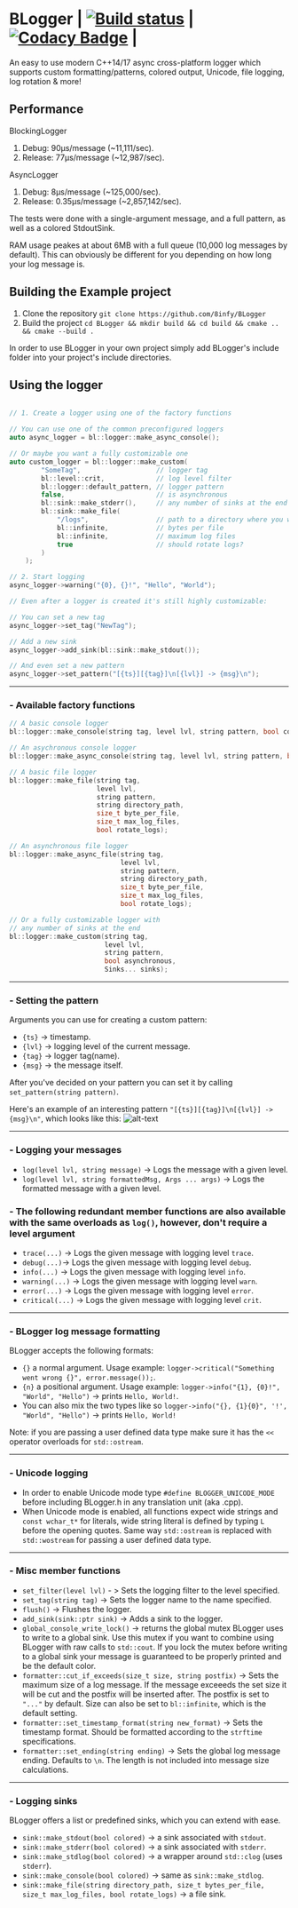 # BLogger | [![Build status](https://ci.appveyor.com/api/projects/status/nbwtd4mu4cjmnjcm?svg=true)](https://ci.appveyor.com/project/8infy/blogger) | [![Codacy Badge](https://api.codacy.com/project/badge/Grade/19f939802f724ad4a53854068325f0a3)](https://www.codacy.com/app/8infy/BLogger?utm_source=github.com&amp;utm_medium=referral&amp;utm_content=8infy/BLogger&amp;utm_campaign=Badge_Grade) |

An easy to use modern C++14/17 async cross-platform logger which supports custom formatting/patterns, colored output, Unicode, file logging, log rotation & more!

## Performance
BlockingLogger
1. Debug: 90μs/message (~11,111/sec).
2. Release: 77μs/message (~12,987/sec).  

AsyncLogger
1. Debug: 8μs/message (~125,000/sec).
2. Release: 0.35μs/message (~2,857,142/sec).

The tests were done with a single-argument message, and a full pattern, as well as a colored StdoutSink.

RAM usage peakes at about 6MB with a full queue (10,000 log messages by default). This can obviously be different for you depending on how long your log message is.
## Building the Example project
1. Clone the repository `git clone https://github.com/8infy/BLogger`
2. Build the project `cd BLogger && mkdir build && cd build && cmake .. && cmake --build .` 

In order to use BLogger in your own project simply add BLogger's include folder into your project's include directories.
## Using the logger  
```cpp

// 1. Create a logger using one of the factory functions

// You can use one of the common preconfigured loggers
auto async_logger = bl::logger::make_async_console();

// Or maybe you want a fully customizable one
auto custom_logger = bl::logger::make_custom(
        "SomeTag",                   // logger tag
        bl::level::crit,             // log level filter
        bl::logger::default_pattern, // logger pattern
        false,                       // is asynchronous
        bl::sink::make_stderr(),     // any number of sinks at the end
        bl::sink::make_file(
            "/logs",                 // path to a directory where you want the log files to be stored
            bl::infinite,            // bytes per file
            bl::infinite,            // maximum log files
            true                     // should rotate logs?
        )
    );

// 2. Start logging
async_logger->warning("{0}, {}!", "Hello", "World");

// Even after a logger is created it's still highly customizable:

// You can set a new tag
async_logger->set_tag("NewTag");

// Add a new sink
async_logger->add_sink(bl::sink::make_stdout());

// And even set a new pattern
async_logger->set_pattern("[{ts}][{tag}]\n[{lvl}] -> {msg}\n");
```
---
### - Available factory functions
```cpp
// A basic console logger
bl::logger::make_console(string tag, level lvl, string pattern, bool colored);

// An asychronous console logger
bl::logger::make_async_console(string tag, level lvl, string pattern, bool colored);

// A basic file logger
bl::logger::make_file(string tag, 
                      level lvl, 
                      string pattern,
                      string directory_path,
                      size_t byte_per_file,
                      size_t max_log_files,
                      bool rotate_logs);

// An asynchronous file logger
bl::logger::make_async_file(string tag, 
                            level lvl, 
                            string pattern,
                            string directory_path,
                            size_t byte_per_file,
                            size_t max_log_files,
                            bool rotate_logs);

// Or a fully customizable logger with
// any number of sinks at the end
bl::logger::make_custom(string tag,
                        level lvl,
                        string pattern,
                        bool asynchronous,
                        Sinks... sinks);
```

---
### - Setting the pattern  
Arguments you can use for creating a custom pattern:
-   `{ts}` -> timestamp.
-   `{lvl}` -> logging level of the current message.
-   `{tag}` -> logger tag(name).
-   `{msg}` -> the message itself.  

After you've decided on your pattern you can set it by calling `set_pattern(string pattern)`.

Here's an example of an interesting pattern `"[{ts}][{tag}]\n[{lvl}] -> {msg}\n"`, which looks like this:
![alt-text](https://i.ibb.co/w0yfBcL/BLogger.png)

---
### - Logging your messages
-   `log(level lvl, string message)` -> Logs the message with a given level.  
-   `log(level lvl, string formattedMsg, Args ... args)` -> Logs the formatted message with a given level.

### - The following redundant member functions are also available with the same overloads as `log()`, however, don't require a level argument
-   `trace(...)` -> Logs the given message with logging level `trace`.
-   `debug(...)`-> Logs the given message with logging level `debug`.
-   `info(...)` -> Logs the given message with logging level `info`.
-   `warning(...)` -> Logs the given message with logging level `warn`.
-   `error(...)` -> Logs the given message with logging level `error`.
-   `critical(...)` -> Logs the given message with logging level `crit`.

---
### - BLogger log message formatting
BLogger accepts the following formats:
-   `{}` a normal argument. Usage example: `logger->critical("Something went wrong {}", error.message());`.
-   `{n}` a positional argument. Usage example: `logger->info("{1}, {0}!", "World", "Hello")` -> prints `Hello, World!`.
-   You can also mix the two types like so `logger->info("{}, {1}{0}", '!', "World", "Hello")` -> prints `Hello, World!`
  
Note: if you are passing a user defined data type make sure it has the `<<` operator overloads for `std::ostream`.

--- 
### - Unicode logging  
-   In order to enable Unicode mode type `#define BLOGGER_UNICODE_MODE` before including BLogger.h in any translation unit (aka .cpp).  
-   When Unicode mode is enabled, all functions expect wide strings and `const wchar_t*` for literals, wide string literal is defined by typing `L` before the opening quotes. Same way `std::ostream` is replaced with `std::wostream` for passing a user defined data type.
---
### - Misc member functions
-   `set_filter(level lvl)` - > Sets the logging filter to the level specified.
-   `set_tag(string tag)` -> Sets the logger name to the name specified.
-   `flush()` -> Flushes the logger.
-   `add_sink(sink::ptr sink)` -> Adds a sink to the logger.
-   `global_console_write_lock()` -> returns the global mutex BLogger uses to write to a global sink. Use this mutex if you want to combine using BLogger with raw calls to `std::cout`. If you lock the mutex before writing to a global sink your message is guaranteed to be properly printed and be the default color.
-   `formatter::cut_if_exceeds(size_t size, string postfix)` -> Sets the maximum size of a log message. If the message exceeeds the set size it will be cut and the postfix will be inserted after. The postfix is set to `"..."` by default. Size can also be set to `bl::infinite`, which is the default setting.
-   `formatter::set_timestamp_format(string new_format)` -> Sets the timestamp format. Should be formatted according to the `strftime` specifications.
-   `formatter::set_ending(string ending)` -> Sets the global log message ending. Defaults to `\n`. The length is not included into message size calculations.
---
### - Logging sinks
BLogger offers a list or predefined sinks, which you can extend with ease.
-   `sink::make_stdout(bool colored)` -> a sink associated with `stdout`.
-   `sink::make_stderr(bool colored)` -> a sink associated with `stderr`.
-   `sink::make_stdlog(bool colored)` -> a wrapper around `std::clog` (uses `stderr`).
-   `sink::make_console(bool colored)` -> same as `sink::make_stdlog`.
-   `sink::make_file(string directory_path, size_t bytes_per_file, size_t max_log_files, bool rotate_logs)` -> a file sink.
